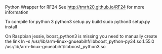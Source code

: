 Python Wrapper for RF24
See http://tmrh20.github.io/RF24 for more information

To compile for python 3
python3 setup.py build
sudo python3 setup.py install

On Raspbian jessie, boost_python3 is missing
you need to manually create the link
ln -s /usr/lib/arm-linux-gnueabihf/libboost_python-py34.so.1.55.0 /usr/lib/arm-linux-gnueabihf/libboost_python3.so
